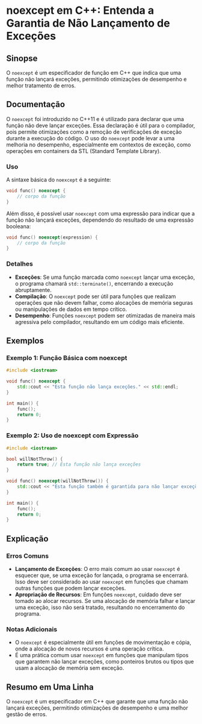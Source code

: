 <!--
Meta Description: # noexcept em C++: Entenda a Garantia de Não Lançamento de Exceções ## Sinopse O `noexcept` é um especificador de função em C++ que indica que uma fun...
Meta Keywords: noexcept, uma, que, exceções, função
-->

# noexcept em C++: Entenda a Garantia de Não Lançamento de Exceções

## Sinopse
O `noexcept` é um especificador de função em C++ que indica que uma função não lançará exceções, permitindo otimizações de desempenho e melhor tratamento de erros.

## Documentação
O `noexcept` foi introduzido no C++11 e é utilizado para declarar que uma função não deve lançar exceções. Essa declaração é útil para o compilador, pois permite otimizações como a remoção de verificações de exceção durante a execução do código. O uso do `noexcept` pode levar a uma melhoria no desempenho, especialmente em contextos de exceção, como operações em containers da STL (Standard Template Library).

### Uso
A sintaxe básica do `noexcept` é a seguinte:

```cpp
void func() noexcept {
    // corpo da função
}
```

Além disso, é possível usar `noexcept` com uma expressão para indicar que a função não lançará exceções, dependendo do resultado de uma expressão booleana:

```cpp
void func() noexcept(expression) {
    // corpo da função
}
```

### Detalhes
- **Exceções**: Se uma função marcada como `noexcept` lançar uma exceção, o programa chamará `std::terminate()`, encerrando a execução abruptamente.
- **Compilação**: O `noexcept` pode ser útil para funções que realizam operações que não devem falhar, como alocações de memória seguras ou manipulações de dados em tempo crítico.
- **Desempenho**: Funções `noexcept` podem ser otimizadas de maneira mais agressiva pelo compilador, resultando em um código mais eficiente.

## Exemplos

### Exemplo 1: Função Básica com noexcept

```cpp
#include <iostream>

void func() noexcept {
    std::cout << "Esta função não lança exceções." << std::endl;
}

int main() {
    func();
    return 0;
}
```

### Exemplo 2: Uso de noexcept com Expressão

```cpp
#include <iostream>

bool willNotThrow() {
    return true; // Esta função não lança exceções
}

void func() noexcept(willNotThrow()) {
    std::cout << "Esta função também é garantida para não lançar exceções." << std::endl;
}

int main() {
    func();
    return 0;
}
```

## Explicação
### Erros Comuns
- **Lançamento de Exceções**: O erro mais comum ao usar `noexcept` é esquecer que, se uma exceção for lançada, o programa se encerrará. Isso deve ser considerado ao usar `noexcept` em funções que chamam outras funções que podem lançar exceções.
- **Apropriação de Recursos**: Em funções `noexcept`, cuidado deve ser tomado ao alocar recursos. Se uma alocação de memória falhar e lançar uma exceção, isso não será tratado, resultando no encerramento do programa.

### Notas Adicionais
- O `noexcept` é especialmente útil em funções de movimentação e cópia, onde a alocação de novos recursos é uma operação crítica.
- É uma prática comum usar `noexcept` em funções que manipulam tipos que garantem não lançar exceções, como ponteiros brutos ou tipos que usam a alocação de memória sem exceção.

## Resumo em Uma Linha
O `noexcept` é um especificador em C++ que garante que uma função não lançará exceções, permitindo otimizações de desempenho e uma melhor gestão de erros.